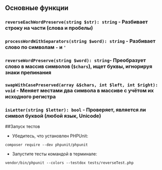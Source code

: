 
## Основные функции

### `reverseEachWordPreserve(string $str): string` - Разбивает строку на части (слова и пробелы)
### `processWordWithSeparators(string $word): string` - Разбивает слово по символам `-` и `'`
### `reverseWordPreserve(string $word): string`- Преобразует слово в массив символов (`$chars`), ищет буквы, игнорируя знаки препинания
### `swapWithCasePreserved(array &$chars, int $left, int $right): void` - Меняет местами два символа в массиве с учётом их исходного регистра
### `isLetter(string $letter): bool` - Проверяет, является ли символ буквой (любой язык, Unicode)

##Запуск тестов
- Убедитесь, что установлен PHPUnit:
    
```composer require --dev phpunit/phpunit```

- Запустите тесты командой в терминале:

```vendor/bin/phpunit --colors --testdox tests/reverseTest.php```